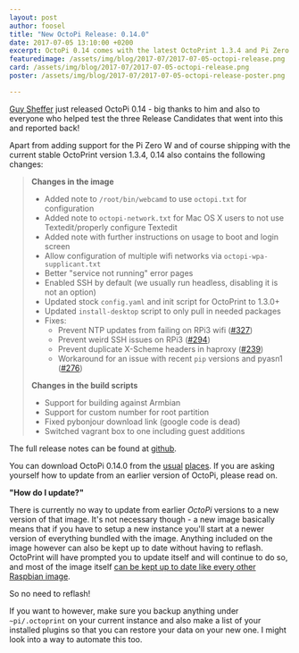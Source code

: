 ```yaml
---
layout: post
author: foosel
title: "New OctoPi Release: 0.14.0"
date: 2017-07-05 13:10:00 +0200
excerpt: OctoPi 0.14 comes with the latest OctoPrint 1.3.4 and Pi Zero W support, among other things.
featuredimage: /assets/img/blog/2017-07/2017-07-05-octopi-release.png
card: /assets/img/blog/2017-07/2017-07-05-octopi-release.png
poster: /assets/img/blog/2017-07/2017-07-05-octopi-release-poster.png

---
```


[Guy Sheffer](https://github.com/guysoft) just released
OctoPi 0.14 - big thanks to him and also to everyone who helped test the
three Release Candidates that went into this and reported back!

Apart from adding support for the Pi Zero W and of course shipping with the current stable OctoPrint version
1.3.4, 0.14 also contains the following changes:

> **Changes in the image**
>
>   * Added note to `/root/bin/webcamd` to use `octopi.txt` for configuration
>   * Added note to `octopi-network.txt` for Mac OS X users to not use Textedit/properly configure Textedit
>   * Added note with further instructions on usage to boot and login screen
>   * Allow configuration of multiple wifi networks via `octopi-wpa-supplicant.txt`
>   * Better "service not running" error pages
>   * Enabled SSH by default (we usually run headless, disabling it is not an option)
>   * Updated stock `config.yaml` and init script for OctoPrint to 1.3.0+
>   * Updated `install-desktop` script to only pull in needed packages
>   * Fixes:
>     * Prevent NTP updates from failing on RPi3 wifi ([#327](https://github.com/guysoft/OctoPi/issues/327))
>     * Prevent weird SSH issues on RPi3 ([#294](https://github.com/guysoft/OctoPi/issues/294))
>     * Prevent duplicate X-Scheme headers in haproxy ([#239](https://github.com/guysoft/OctoPi/issues/239))
>     * Workaround for an issue with recent `pip` versions and pyasn1 ([#276](https://github.com/guysoft/OctoPi/issues/276))
>
> **Changes in the build scripts**
>
>   * Support for building against Armbian
>   * Support for custom number for root partition
>   * Fixed pybonjour download link (google code is dead)
>   * Switched vagrant box to one including guest additions

The full release notes can be found at
[github](https://github.com/guysoft/OctoPi/releases/tag/0.14.0).

You can download OctoPi 0.14.0 from the [usual](http://octoprint.org/download/)
[places](https://octopi.octoprint.org). If you are asking yourself how to update from
an earlier version of OctoPi, please read on.

**"How do I update?"**

There is currently no way to update from earlier *OctoPi* versions to a new version of that image. It's not necessary though -
a new image basically means that if you have to setup a new instance you'll start at a newer version of everything
bundled with the image. Anything included on the image however can also be kept up to date without having to
reflash. OctoPrint will have prompted you to update itself and will continue to do so, and most of the image itself
[can be kept up to date like every other Raspbian image](https://www.raspberrypi.org/documentation/raspbian/updating.md).

So no need to reflash!

If you want to however, make sure you backup anything under `~pi/.octoprint` on your current instance and also
make a list of your installed plugins so that you can restore your data on your new one. I might look into a way
to automate this too.
